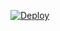 
[![Deploy](https://www.herokucdn.com/deploy/button.png)](https://dashboard.heroku.com/new?template=https://github.com/EissSAJI/b) 
